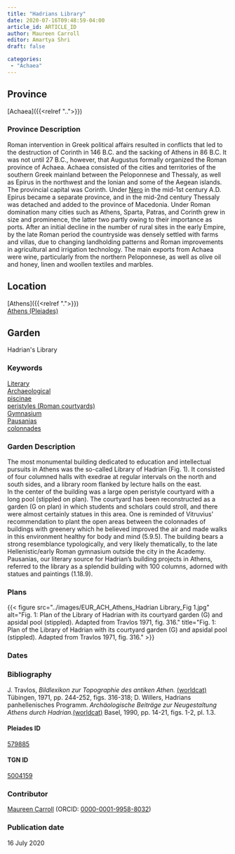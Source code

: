 ```yaml
---
title: "Hadrians Library"
date: 2020-07-16T09:48:59-04:00
article_id: ARTICLE_ID
author: Maureen Carroll
editor: Amartya Shri
draft: false

categories:
 - "Achaea"
---
```


## Province

[Achaea]({{<relref "..">}})

### Province Description

Roman intervention in Greek political affairs resulted in conflicts that led to the destruction of Corinth in 146 B.C. and the sacking of Athens in 86 B.C. It was not until 27 B.C., however, that Augustus formally organized the Roman province of Achaea. Achaea consisted of the cities and territories of the southern Greek mainland between the Peloponnese and Thessaly, as well as Epirus in the northwest and the Ionian and some of the Aegean islands.
The provincial capital was Corinth. Under [Nero](link) in the mid-1st century A.D. Epirus became a separate province, and in the mid-2nd century Thessaly was detached and added to the province of Macedonia. Under Roman domination many cities such as Athens, Sparta, Patras, and Corinth grew in size and prominence, the latter two partly owing to their importance as ports.  After an initial decline in the number of rural sites in the early Empire, by the late Roman period the countryside was densely settled with farms and villas, due to changing landholding patterns and Roman improvements in agricultural and irrigation technology. The main exports from Achaea were wine, particularly from the northern Peloponnese, as well as olive oil and honey, linen and woollen textiles and marbles.

## Location

[Athens]({{<relref ".">}}) \
[Athens (Pleiades)](https://pleiades.stoa.org/places/579885)

<!--### Location Description-->

<!-- LEAVE THIS BLANK FOR NOW -->

<!--## Sublocation-->

<!--
[AREA WITHIN LOCATION, LIKE “PALATINE HILL”](GEOREFERENCE LINK)
A sublocation is any area larger than an individual garden, but located within a location. I would always try to include a link to a controlled vocabulary here if possible. This ID may well be different from the Garden ID, e.g., Pompeii versus a Garden in one of the houses which has its own Pleiades ID.
-->

<!--### Sublocation Description-->

<!-- DESCRIPTION -->

## Garden

Hadrian's Library


### Keywords

[Literary](#) \
[Archaeological](#) \
[piscinae](http://vocab.getty.edu/page/aat/300375619) \
[peristyles (Roman courtyards)](http://vocab.getty.edu/page/aat/300080971) \
[Gymnasium](http://vocab.getty.edu/page/aat/300007297) \
[Pausanias](https://catalog.perseus.org/cite-collections/authors/urn:cite:perseus:author.1054.1) \
[colonnades](http://vocab.getty.edu/page/aat/300002613)  

### Garden Description

The most monumental building dedicated to education and intellectual pursuits in Athens was the so-called Library of Hadrian (Fig. 1).  It consisted of four columned halls with exedrae at regular intervals on the north and south sides, and a library room flanked by lecture halls on the east.  
In the center of the building was a large open peristyle courtyard with a long pool (stippled on plan).  The courtyard has been reconstructed as a garden (G on plan) in which students and scholars could stroll, and there were almost certainly statues in this area.  One is reminded of Vitruvius’ recommendation to plant the open areas between the colonnades of buildings with greenery which he believed improved the air and made walks in this environment healthy for body and mind (5.9.5).  The building bears a strong resemblance typologically, and very likely thematically, to the late Hellenistic/early Roman gymnasium outside the city in the Academy.  Pausanias, our literary source for Hadrian’s building projects in Athens, referred to the library as a splendid building with 100 columns, adorned with statues and paintings (1.18.9).


<!--### Maps-->

<!--
{{< figure src="../images/image_name.ext" alt="alt_text" title="CAPTION" >}}
-->

### Plans

{{< figure src="../images/EUR_ACH_Athens_Hadrian Library_Fig 1.jpg" alt="Fig. 1: Plan of the Library of Hadrian with its courtyard garden (G) and apsidal pool (stippled). Adapted from Travlos 1971, fig. 316." title="Fig. 1: Plan of the Library of Hadrian with its courtyard garden (G) and apsidal pool (stippled). Adapted from Travlos 1971, fig. 316." >}}

<!--### Images-->

<!--
{{< figure src="../images/image_name.ext" alt="alt_text" title="CAPTION" >}}
-->

### Dates
<!-- Format: For now, include dates exactly as written in the document. We will revisit the question of date formatting once more data have been collected. -->
<!-- If no date, use "unspecified" -->

### Bibliography

J. Travlos, *Bildlexikon zur Topographie des antiken Athen.* [(worldcat)](http://www.worldcat.org/oclc/1024546553) Tübingen, 1971, pp. 244-252, figs. 316-318; D. Willers, Hadrians panhellenisches Programm. *Archäologische Beiträge zur Neugestaltung Athens durch Hadrian.*[(worldcat)](http://www.worldcat.org/oclc/22880052) Basel, 1990, pp. 14-21, figs. 1-2, pl. 1.3.


<!--#### Periodo ID-->

<!-- [PERIODO_ID](https://pleiades.stoa.org/places/PLEIADES_ID) -->

#### Pleiades ID

[579885](https://pleiades.stoa.org/places/579885)

#### TGN ID

[5004159](http://vocab.getty.edu/page/tgn/5004159)

### Contributor

[Maureen Carroll](link) (ORCID: [0000-0001-9958-8032](https://orcid.org/0000-0001-9958-8032))

### Publication date

16 July 2020

<!--### Related articles-->

<!-- Links to other related articles. Leave blank for now -->
